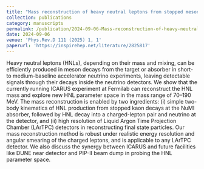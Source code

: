 ```yaml
---
title: "Mass reconstruction of heavy neutral leptons from stopped mesons"
collection: publications
category: manuscripts
permalink: /publication/2024-09-06-Mass-reconstruction-of-heavy-neutral-leptons
date: 2024-09-06
venue: 'Phys.Rev.D 111 (2025) 1, 1'
paperurl: 'https://inspirehep.net/literature/2825817'
---
```



Heavy neutral leptons (HNLs), depending on their mass and mixing, can be efficiently produced in meson decays from the target or absorber in short- to medium-baseline accelerator neutrino experiments, leaving detectable signals through their decays inside the neutrino detectors. We show that the currently running ICARUS experiment at Fermilab can reconstruct the HNL mass and explore new HNL parameter space in the mass range of 70–190 MeV. The mass reconstruction is enabled by two ingredients: (i) simple two-body kinematics of HNL production from stopped kaon decays at the NuMI absorber, followed by HNL decay into a charged-lepton pair and neutrino at the detector, and (ii) high resolution of Liquid Argon Time Projection Chamber (LArTPC) detectors in reconstructing final state particles. Our mass reconstruction method is robust under realistic energy resolution and angular smearing of the charged leptons, and is applicable to any LArTPC detector. We also discuss the synergy between ICARUS and future facilities like DUNE near detector and PIP-II beam dump in probing the HNL parameter space.
